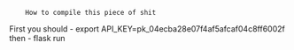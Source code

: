         How to compile this piece of shit

First you should - export API_KEY=pk_04ecba28e07f4af5afcaf04c8ff6002f
then - flask run

